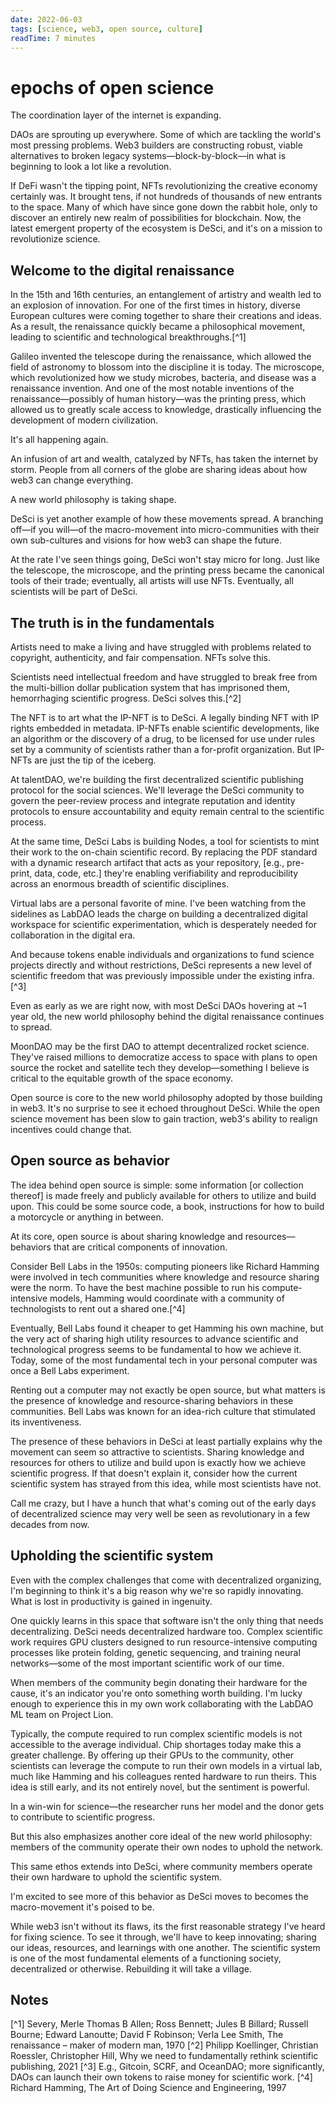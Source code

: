 ```yaml
---
date: 2022-06-03
tags: [science, web3, open source, culture]
readTime: 7 minutes
---
```


# epochs of open science

The coordination layer of the internet is expanding.

DAOs are sprouting up everywhere. Some of which are tackling the world's most pressing problems. Web3 builders are constructing robust, viable alternatives to broken legacy systems—block-by-block—in what is beginning to look a lot like a revolution.

If DeFi wasn't the tipping point, NFTs revolutionizing the creative economy certainly was. It brought tens, if not hundreds of thousands of new entrants to the space. Many of which have since gone down the rabbit hole, only to discover an entirely new realm of possibilities for blockchain. Now, the latest emergent property of the ecosystem is DeSci, and it's on a mission to revolutionize science.

## Welcome to the digital renaissance
In the 15th and 16th centuries, an entanglement of artistry and wealth led to an explosion of innovation. For one of the first times in history, diverse European cultures were coming together to share their creations and ideas. As a result, the renaissance quickly became a philosophical movement, leading to scientific and technological breakthroughs.[^1]

Galileo invented the telescope during the renaissance, which allowed the field of astronomy to blossom into the discipline it is today. The microscope, which revolutionized how we study microbes, bacteria, and disease was a renaissance invention. And one of the most notable inventions of the renaissance—possibly of human history—was the printing press, which allowed us to greatly scale access to knowledge, drastically influencing the development of modern civilization.

It's all happening again.

An infusion of art and wealth, catalyzed by NFTs, has taken the internet by storm. People from all corners of the globe are sharing ideas about how web3 can change everything.

A new world philosophy is taking shape.

DeSci is yet another example of how these movements spread. A branching off—if you will—of the macro-movement into micro-communities with their own sub-cultures and visions for how web3 can shape the future.

At the rate I've seen things going, DeSci won't stay micro for long. Just like the telescope, the microscope, and the printing press became the canonical tools of their trade; eventually, all artists will use NFTs. Eventually, all scientists will be part of DeSci.

## The truth is in the fundamentals
Artists need to make a living and have struggled with problems related to copyright, authenticity, and fair compensation. NFTs solve this.

Scientists need intellectual freedom and have struggled to break free from the multi-billion dollar publication system that has imprisoned them, hemorrhaging scientific progress. DeSci solves this.[^2]

The NFT is to art what the IP-NFT is to DeSci. A legally binding NFT with IP rights embedded in metadata. IP-NFTs enable scientific developments, like an algorithm or the discovery of a drug, to be licensed for use under rules set by a community of scientists rather than a for-profit organization. But IP-NFTs are just the tip of the iceberg.

At talentDAO, we're building the first decentralized scientific publishing protocol for the social sciences. We'll leverage the DeSci community to govern the peer-review process and integrate reputation and identity protocols to ensure accountability and equity remain central to the scientific process.

At the same time, DeSci Labs is building Nodes, a tool for scientists to mint their work to the on-chain scientific record. By replacing the PDF standard with a dynamic research artifact that acts as your repository, [e.g., pre-print, data, code, etc.] they're enabling verifiability and reproducibility across an enormous breadth of scientific disciplines.

Virtual labs are a personal favorite of mine. I've been watching from the sidelines as LabDAO leads the charge on building a decentralized digital workspace for scientific experimentation, which is desperately needed for collaboration in the digital era.

And because tokens enable individuals and organizations to fund science projects directly and without restrictions, DeSci represents a new level of scientific freedom that was previously impossible under the existing infra.[^3]

Even as early as we are right now, with most DeSci DAOs hovering at ~1 year old, the new world philosophy behind the digital renaissance continues to spread.

MoonDAO may be the first DAO to attempt decentralized rocket science. They've raised millions to democratize access to space with plans to open source the rocket and satellite tech they develop—something I believe is critical to the equitable growth of the space economy.

Open source is core to the new world philosophy adopted by those building in web3. It's no surprise to see it echoed throughout DeSci. While the open science movement has been slow to gain traction, web3's ability to realign incentives could change that.

## Open source as behavior
The idea behind open source is simple: some information [or collection thereof] is made freely and publicly available for others to utilize and build upon. This could be some source code, a book, instructions for how to build a motorcycle or anything in between.

At its core, open source is about sharing knowledge and resources—behaviors that are critical components of innovation.

Consider Bell Labs in the 1950s: computing pioneers like Richard Hamming were involved in tech communities where knowledge and resource sharing were the norm. To have the best machine possible to run his compute-intensive models, Hamming would coordinate with a community of technologists to rent out a shared one.[^4]

Eventually, Bell Labs found it cheaper to get Hamming his own machine, but the very act of sharing high utility resources to advance scientific and technological progress seems to be fundamental to how we achieve it. Today, some of the most fundamental tech in your personal computer was once a Bell Labs experiment.

Renting out a computer may not exactly be open source, but what matters is the presence of knowledge and resource-sharing behaviors in these communities. Bell Labs was known for an idea-rich culture that stimulated its inventiveness.

The presence of these behaviors in DeSci at least partially explains why the movement can seem so attractive to scientists. Sharing knowledge and resources for others to utilize and build upon is exactly how we achieve scientific progress. If that doesn't explain it, consider how the current scientific system has strayed from this idea, while most scientists have not.

Call me crazy, but I have a hunch that what's coming out of the early days of decentralized science may very well be seen as revolutionary in a few decades from now.

## Upholding the scientific system
Even with the complex challenges that come with decentralized organizing, I'm beginning to think it's a big reason why we're so rapidly innovating. What is lost in productivity is gained in ingenuity.

One quickly learns in this space that software isn't the only thing that needs decentralizing. DeSci needs decentralized hardware too. Complex scientific work requires GPU clusters designed to run resource-intensive computing processes like protein folding, genetic sequencing, and training neural networks—some of the most important scientific work of our time.

When members of the community begin donating their hardware for the cause, it's an indicator you're onto something worth building. I'm lucky enough to experience this in my own work collaborating with the LabDAO ML team on Project Lion.

Typically, the compute required to run complex scientific models is not accessible to the average individual. Chip shortages today make this a greater challenge. By offering up their GPUs to the community, other scientists can leverage the compute to run their own models in a virtual lab, much like Hamming and his colleagues rented hardware to run theirs. This idea is still early, and its not entirely novel, but the sentiment is powerful.

In a win-win for science—the researcher runs her model and the donor gets to contribute to scientific progress.

But this also emphasizes another core ideal of the new world philosophy: members of the community operate their own nodes to uphold the network.

This same ethos extends into DeSci, where community members operate their own hardware to uphold the scientific system.

I'm excited to see more of this behavior as DeSci moves to becomes the macro-movement it's poised to be.

While web3 isn't without its flaws, its the first reasonable strategy I've heard for fixing science. To see it through, we'll have to keep innovating; sharing our ideas, resources, and learnings with one another. The scientific system is one of the most fundamental elements of a functioning society, decentralized or otherwise. Rebuilding it will take a village.

## Notes
[^1] Severy, Merle Thomas B Allen; Ross Bennett; Jules B Billard; Russell Bourne; Edward Lanoutte; David F Robinson; Verla Lee Smith, The renaissance – maker of modern man, 1970
[^2] Philipp Koellinger, Christian Roessler, Christopher Hill, Why we need to fundamentally rethink scientific publishing, 2021
[^3] E.g., Gitcoin, SCRF, and OceanDAO; more significantly, DAOs can launch their own tokens to raise money for scientific work.
[^4] Richard Hamming, The Art of Doing Science and Engineering, 1997